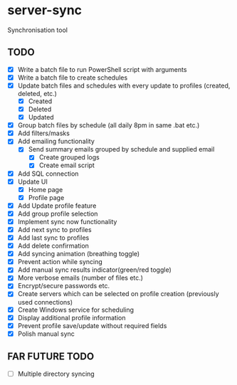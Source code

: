 # server-sync
Synchronisation tool

## TODO

- [x] Write a batch file to run PowerShell script with arguments  
- [x] Write a batch file to create schedules  
- [x] Update batch files and schedules with every update to profiles (created, deleted, etc.)  
    - [x] Created
    - [x] Deleted
    - [x] Updated
- [x] Group batch files by schedule (all daily 8pm in same .bat etc.)
- [x] Add filters/masks  
- [x] Add emailing functionality  
    - [x] Send summary emails grouped by schedule and supplied email
        - [x] Create grouped logs
        - [x] Create email script
- [x] Add SQL connection  
- [x] Update UI
    - [x] Home page
    - [x] Profile page
- [x] Add Update profile feature
- [x] Add group profile selection
- [x] Implement sync now functionality
- [x] Add next sync to profiles
- [x] Add last sync to profiles
- [x] Add delete confirmation
- [x] Add syncing animation (breathing toggle)
- [x] Prevent action while syncing
- [x] Add manual sync results indicator(green/red toggle)
- [x] More verbose emails (number of files etc.)
- [x] Encrypt/secure passwords etc.
- [x] Create servers which can be selected on profile creation (previously used connections)
- [x] Create Windows service for scheduling
- [x] Display additional profile information
- [x] Prevent profile save/update without required fields
- [x] Polish manual sync

## FAR FUTURE TODO
- [ ] Multiple directory syncing